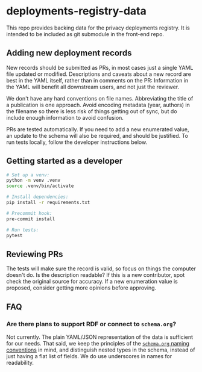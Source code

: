 # deployments-registry-data

This repo provides backing data for the privacy deployments registry.
It is intended to be included as git submodule in the front-end repo.

## Adding new deployment records

New records should be submitted as PRs,
in most cases just a single YAML file updated or modified.
Descriptions and caveats about a new record are best in the YAML itself,
rather than in comments on the PR:
Information in the YAML will benefit all downstream users, and not just the reviewer.

We don't have any hard conventions on file names.
Abbreviating the title of a publication is one approach.
Avoid encoding metadata (year, authors) in the filename so there is less risk of things getting out of sync, but do include enough information to avoid confusion.

PRs are tested automatically.
If you need to add a new enumerated value, an update to the schema will also be required,
and should be justified.
To run tests locally, follow the developer instructions below.

## Getting started as a developer

```bash
# Set up a venv:
python -m venv .venv
source .venv/bin/activate

# Install dependencies:
pip install -r requirements.txt

# Precommit hook:
pre-commit install

# Run tests:
pytest
```

## Reviewing PRs

The tests will make sure the record is valid, so focus on things the computer doesn't do.
Is the description readable?
If this is a new contributor, spot check the original source for accuracy.
If a new enumeration value is proposed, consider getting more opinions before approving.

## FAQ

### Are there plans to support RDF or connect to `schema.org`?

Not currently. The plain YAML/JSON representation of the data is sufficient for our needs.
That said, we keep the principles of the [`schema.org` naming conventions](https://schema.org/docs/styleguide.html) in mind,
and distinguish nested types in the schema, instead of just having a flat list of fields.
We do use underscores in names for readability.